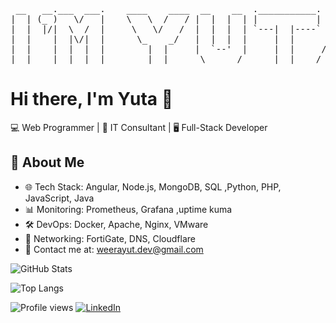 <pre>
 __   __.___  ___.    ____    ____  __    __  .___________.    ___      
|  | (_ )   \/   |    \   \  /   / |  |  |  | |           |   /   \     
|  |  |/|  \  /  |     \   \/   /  |  |  |  | `---|  |----`  /  ^  \    
|  |    |  |\/|  |      \_    _/   |  |  |  |     |  |      /  /_\  \   
|  |    |  |  |  |        |  |     |  `--'  |     |  |     /  _____  \  
|__|    |__|  |__|        |__|      \______/      |__|    /__/     \__\                             
</pre>


# Hi there, I'm Yuta 👋

💻 Web Programmer | 🔧 IT Consultant | 🖥️ Full-Stack Developer  

## 🚀 About Me  
- 🌐 Tech Stack: Angular, Node.js, MongoDB, SQL ,Python, PHP, JavaScript, Java
- 📊 Monitoring: Prometheus, Grafana ,uptime kuma
- 🛠️ DevOps: Docker, Apache, Nginx, VMware  
- 📡 Networking: FortiGate, DNS, Cloudflare  
- 📩 Contact me at: weerayut.dev@gmail.com

![GitHub Stats](https://github-readme-stats.vercel.app/api?username=Yu-t-a&show_icons=true&theme=tokyonight)

![Top Langs](https://github-readme-stats.vercel.app/api/top-langs/?username=Yu-t-a&layout=compact&theme=tokyonight)

![Profile views](https://komarev.com/ghpvc/?username=Yu-t-a)
[![LinkedIn](https://img.shields.io/badge/LinkedIn-blue?logo=linkedin)](https://www.linkedin.com/in/yuta-dev/)


<!---
Yu-t-a/Yu-t-a is a ✨ special ✨ repository because its `README.md` (this file) appears on your GitHub profile.
You can click the Preview link to take a look at your changes.
--->
